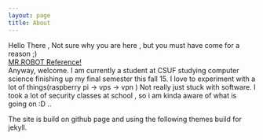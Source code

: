 ```yaml
---
layout: page
title: About
---
```


<p class="message">
  Hello There , Not sure why you are here , but you must have come for a reason ;)</br>
  <a href="http://www.whoismrrobot.com">MR.ROBOT Reference!</a> </br>
  Anyway, welcome. I am currently a student at CSUF studying computer science finishing up my final semester this fall 15.
  I love to experiment with a lot of things(raspberry pi -> vps -> vpn ) Not really just stuck with software. I took a lot of security classes at school , so i am kinda aware of what is going on :D .. 
</p>

The site is build on github page and using the following themes build for jekyll.  
